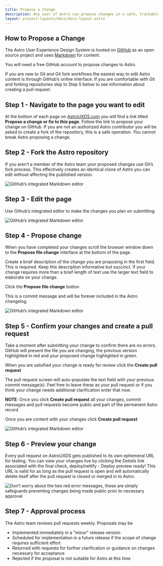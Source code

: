```yaml
---
title: Propose a Change
description: Any user of Astro can propose changes in a safe, trackable and relatively easy manner.
layout: project:layouts/docs/docs-layout.astro
---
```


## How to Propose a Change

The Astro User Experience Design System is hosted on [GitHub](https://github.com) as an open source project and uses [Markdown](https://guides.github.com/features/mastering-markdown/) for content.

You will need a free GitHub account to propose changes to Astro.

If you are new to Git and Git fork workflows the easiest way to edit Astro content is through GitHub’s online interface. If you are comfortable with Git and forking repositories skip to Step 5 below to see information about creating a pull request.

## Step 1 - Navigate to the page you want to edit

At the bottom of each page on [AstroUXDS.com](https://www.astrouxds.com/) you will find a link titled **Propose a change or fix to this page**. Follow the link to propose your change on GitHub. If you are not an authorized Astro contributor you will be asked to create a fork of the repository, this is a safe operation. You cannot break Astro proposing a change.

## Step 2 - Fork the Astro repository

If you aren’t a member of the Astro team your proposed changes use Git’s fork process. This effectively creates an identical clone of Astro you can edit without affecting the published version.

![GitHub’s integrated Markdown editor](/img/community/step-1.webp)

## Step 3 - Edit the page

Use Github’s integrated editor to make the changes you plan on submitting.

![GitHub’s integrated Markdown editor](/img/community/step-2.webp)

## Step 4 - Propose change

When you have completed your changes scroll the browser window down to the **Propose file change** interface at the bottom of the page.

Create a brief description of the change you are proposing in the first field. This is required. Keep this description informative but succinct. If your change requires more than a brief length of text use the larger text field to elaborate on your change.

Click the **Propose file change** button

This is a commit message and will be forever included in the Astro changelog.

![GitHub’s integrated Markdown editor](/img/community/step-3.webp)

## Step 5 - Confirm your changes and create a pull request

Take a moment after submitting your change to confirm there are no errors. GitHub will present the file you are changing, the previous version highlighted in red and your proposed change highlighted in green.

When you are satsified your change is ready for review click the **Create pull request**

The pull request screen will auto-populate the text field with your previous commit message(s). Feel free to leave these as your pull request or if you think your change needs additional clarification enter that now.

**NOTE**: Once you click **Create pull request** all your changes, commit messages and pull requests become public and part of the permanent Astro record

Once you are content with your changes click **Create pull request**

![GitHub’s integrated Markdown editor](/img/community/step-4.webp)

## Step 6 - Preview your change

Every pull request on AstroUXDS gets published to its own ephemeral URL for testing. You can view your changes live by clicking the _Details_ link associated with the final check, deploy/netlify - Deploy preview ready! This URL is valid for as long as the pull request is open and will automatically delete itself after the pull request is closed or merged in to Astro.

![Don’t worry about the two red error messages, these are simply safeguards preventing changes being made public prior to necessary approval](/img/community/step-6.webp)

## Step 7 - Approval process

The Astro team reviews pull requests weekly. Proposals may be

- Implemented immediately in a "minor" release version
- Scheduled for implementation in a future release if the scope of change requires sufficient effort
- Returned with requests for further clarification or guidance on changes necessary for acceptance
- Rejected if the proposal is not suitable for Astro at this time
